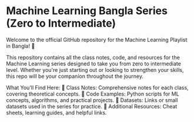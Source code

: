 # Machine Learning Bangla Series (Zero to Intermediate)

Welcome to the official GitHub repository for the Machine Learning Playlist in Bangla! 🎉

This repository contains all the class notes, code, and resources for the Machine Learning series designed to take you from zero to intermediate level. Whether you're just starting out or looking to strengthen your skills, this repo will be your companion throughout the journey.

What You'll Find Here:
📂 Class Notes: Comprehensive notes for each class, covering theoretical concepts.
📂 Code Examples: Python scripts for ML concepts, algorithms, and practical projects.
📂 Datasets: Links or small datasets used in the series for practice.
📂 Additional Resources: Cheat sheets, learning guides, and helpful links.
